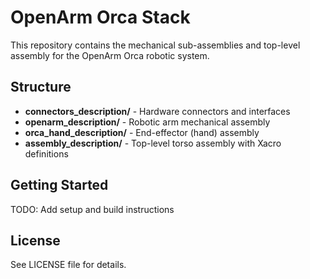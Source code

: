 # OpenArm Orca Stack

This repository contains the mechanical sub-assemblies and top-level assembly for the OpenArm Orca robotic system.

## Structure

- **connectors_description/** - Hardware connectors and interfaces
- **openarm_description/** - Robotic arm mechanical assembly
- **orca_hand_description/** - End-effector (hand) assembly
- **assembly_description/** - Top-level torso assembly with Xacro definitions

## Getting Started

TODO: Add setup and build instructions

## License

See LICENSE file for details.
